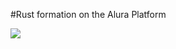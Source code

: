 #Rust formation on the Alura Platform

![](https://github.com/jullyanolino/alura/blob/main/formacao_rust/rust.gif)
